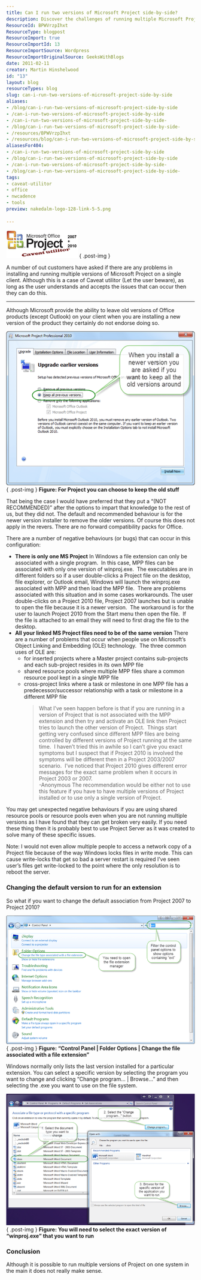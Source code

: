 ```yaml
---
title: Can I run two versions of Microsoft Project side-by-side?
description: Discover the challenges of running multiple Microsoft Project versions side-by-side. Learn key insights and workarounds to optimize your project management.
ResourceId: BPWVrzpIhxt
ResourceType: blogpost
ResourceImport: true
ResourceImportId: 13
ResourceImportSource: Wordpress
ResourceImportOriginalSource: GeeksWithBlogs
date: 2011-02-11
creator: Martin Hinshelwood
id: "13"
layout: blog
resourceTypes: blog
slug: can-i-run-two-versions-of-microsoft-project-side-by-side
aliases:
- /blog/can-i-run-two-versions-of-microsoft-project-side-by-side
- /can-i-run-two-versions-of-microsoft-project-side-by-side
- /can-i-run-two-versions-of-microsoft-project-side-by-side-
- /blog/can-i-run-two-versions-of-microsoft-project-side-by-side-
- /resources/BPWVrzpIhxt
- /resources/blog/can-i-run-two-versions-of-microsoft-project-side-by-side
aliasesFor404:
- /can-i-run-two-versions-of-microsoft-project-side-by-side
- /blog/can-i-run-two-versions-of-microsoft-project-side-by-side
- /can-i-run-two-versions-of-microsoft-project-side-by-side-
- /blog/can-i-run-two-versions-of-microsoft-project-side-by-side-
tags:
- caveat-utilitor
- office
- nwcadence
- tools
preview: nakedalm-logo-128-link-5-5.png

---
```

[![image](images/Can_84C0-image_thumb_1-1-1.png)](http://blog.hinshelwood.com/files/2011/05/GWB-Windows-Live-Writer-Can_84C0-image_4.png)
{ .post-img }

A number of out customers have asked if there are any problems in installing and running multiple versions of Microsoft Project on a single client. Although this is a case of Caveat utilitor (Let the user beware), as long as the user understands and accepts the issues that can occur then they can do this.

---

Although Microsoft provide the ability to leave old versions of Office products (except Outlook) on your client when you are installing a new version of the product they certainly do not endorse doing so.

[![image](images/Can_84C0-image_thumb_3-2-2.png)](http://blog.hinshelwood.com/files/2011/05/GWB-Windows-Live-Writer-Can_84C0-image_8.png)  
{ .post-img }
**Figure: For Project you can choose to keep the old stuff**

That being the case I would have preferred that they put a “(NOT RECOMMENDED)” after the options to impart that knowledge to the rest of us, but they did not. The default and recommended behaviour is for the newer version installer to remove the older versions. Of course this does not apply in the revers. There are no forward compatibility packs for Office.

There are a number of negative behaviours (or bugs) that can occur in this configuration:

- **There is only one MS Project**
  In Windows a file extension can only be associated with a single program.  In this case, MPP files can be associated with only one version of winproj.exe.  The executables are in different folders so if a user double-clicks a Project file on the desktop, file explorer, or Outlook email, Windows will launch the winproj.exe associated with MPP and then load the MPP file.  There are problems associated with this situation and in some cases workarounds.
  The user double-clicks on a Project 2010 file, Project 2007 launches but is unable to open the file because it is a newer version.  The workaround is for the user to launch Project 2010 from the Start menu then open the file.  If the file is attached to an email they will need to first drag the file to the desktop.
- **All your linked MS Project files need to be of the same version**
  There are a number of problems that occur when people use on Microsoft’s Object Linking and Embedding (OLE) technology.  The three common uses of OLE are:
  - for inserted projects where a Master project contains sub-projects and each sub-project resides in its own MPP file
  - shared resource pools where multiple MPP files share a common resource pool kept in a single MPP file
  - cross-project links where a task or milestone in one MPP file has a  predecessor/successor relationship with a task or milestone in a different MPP file
    > What I’ve seen happen before is that if you are running in a version of Project that is not associated with the MPP extension and then try and activate an OLE link then Project tries to launch the other version of Project.  Things start getting very confused since different MPP files are being controlled by different versions of Project running at the same time.  I haven’t tried this in awhile so I can’t give you exact symptoms but I suspect that if Project 2010 is involved the symptoms will be different then in a Project 2003/2007 scenario.  I’ve noticed that Project 2010 gives different error messages for the exact same problem when it occurs in Project 2003 or 2007.   
    > \-Anonymous
    > The recommendation would be either not to use this feature if you have to have multiple versions of Project installed or to use only a single version of Project.

You may get unexpected negative behaviours if you are using shared resource pools or resource pools even when you are not running multiple versions as I have found that they can get broken very easily. If you need these thing then it is probably best to use Project Server as it was created to solve many of these specific issues.

Note: I would not even allow multiple people to access a network copy of a Project file because of the way Windows locks files in write mode. This can cause write-locks that get so bad a server restart is required I’ve seen user’s files get write-locked to the point where the only resolution is to reboot the server.

### Changing the default version to run for an extension

So what if you want to change the default association from Project 2007 to Project 2010?

[![SNAGHTMLe20419](images/Can_84C0-SNAGHTMLe20419_thumb-4-4.png)](http://blog.hinshelwood.com/files/2011/05/GWB-Windows-Live-Writer-Can_84C0-SNAGHTMLe20419.png)  
{ .post-img }
**Figure: “Control Panel | Folder Options | Change the file associated with a file extension”**

Windows normally only lists the last version installed for a particular extension. You can select a specific version by selecting the program you want to change and clicking “Change program… | Browse…” and then selecting the .exe you want to use on the file system.

[![image](images/Can_84C0-image_thumb_4-3-3.png)](http://blog.hinshelwood.com/files/2011/05/GWB-Windows-Live-Writer-Can_84C0-image_10.png)  
{ .post-img }
**Figure: You will need to select the exact version of “winproj.exe” that you want to run**

### Conclusion

Although it is possible to run multiple versions of Project on one system in the main it does not really make sense.
